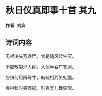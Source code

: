 # 秋日仪真即事十首  其九

**作者**: 刘弇

## 诗词内容

无根涛头万瑶垤，曾是随风起生灭。

不应散裂汜人绡，大似半吞广寒月。

纷纷何用辨马牛，皖皖相矜笑蛙鳖。

会得秋时买野航，别看吴儿舞狂雪。

